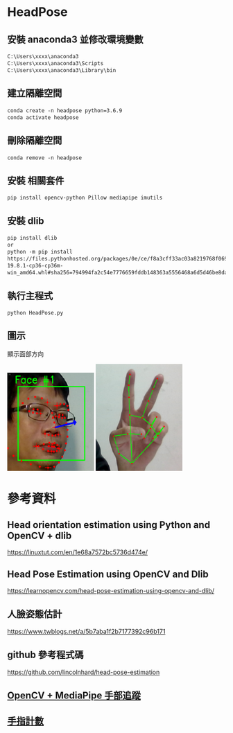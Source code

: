 # HeadPose

## 安裝 anaconda3 並修改環境變數
    C:\Users\xxxx\anaconda3  
    C:\Users\xxxx\anaconda3\Scripts  
    C:\Users\xxxx\anaconda3\Library\bin  

## 建立隔離空間
    conda create -n headpose python=3.6.9  
    conda activate headpose  

## 刪除隔離空間
    conda remove -n headpose

## 安裝 相關套件
    pip install opencv-python Pillow mediapipe imutils  

## 安裝 dlib
    pip install dlib
    or
    python -m pip install https://files.pythonhosted.org/packages/0e/ce/f8a3cff33ac03a8219768f0694c5d703c8e037e6aba2e865f9bae22ed63c/dlib-19.8.1-cp36-cp36m-win_amd64.whl#sha256=794994fa2c54e7776659fddb148363a5556468a6d5d46be8dad311722d54bfcf  

## 執行主程式
    python HeadPose.py

## 圖示

顯示面部方向

<img src="images/Face1.png" width="200">

<img src="images/Hand1.png" width="200">

# 參考資料

## Head orientation estimation using Python and OpenCV + dlib
https://linuxtut.com/en/1e68a7572bc5736d474e/

## Head Pose Estimation using OpenCV and Dlib
https://learnopencv.com/head-pose-estimation-using-opencv-and-dlib/

## 人臉姿態估計
https://www.twblogs.net/a/5b7aba1f2b7177392c96b171

## github 參考程式碼
https://github.com/lincolnhard/head-pose-estimation

## <a href="https://www.youtube.com/watch?v=x4eeX7WJIuA">OpenCV + MediaPipe 手部追蹤</a>

## <a href="https://www.bilibili.com/video/BV1XA41157pK/">手指計數</a>
